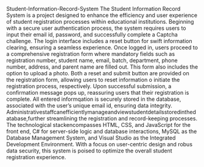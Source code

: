 Student-Information-Record-System
The Student Information Record System is a project designed to enhance the efficiency and user experience of student registration processes within educational institutions. Beginning with a secure user authentication process, the system requires users to input their email id, password, and successfully complete a Captcha challenge. The login interface includes a reset button for swift information clearing, ensuring a seamless experience. Once logged in, users proceed to a comprehensive registration form where mandatory fields such as registration number, student name, email, batch, department, phone number, address, and parent name are filled out. This form also includes the option to upload a photo. Both a reset and submit button are provided on the registration form, allowing users to reset information o initiate the registration process, respectively. Upon successful submission, a confirmation message pops up, reassuring users that their registration is complete. All entered informqation is securely stored in the database, associated with the user’s unique email id, ensuring data integrity. Administrativestaffcanefficientlymanageandviewstudentdetailsstoredinthedatabase,further streamlining the registration and record-keeping processes. The technological stackencompasses HTML, CSS, and JavaScript for the front end, C# for server-side logic and database interactions, MySQL as the Database Management System, and Visual Studio as the Integrated Development Environment. With a focus on user-centric design and robus data security, this system is poised to optimize the overall student registration experience.
